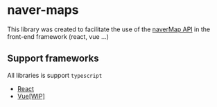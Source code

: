 # naver-maps

This library was created to facilitate the use of the [naverMap API](https://navermaps.github.io/maps.js.ncp/docs/index.html) in the front-end framework (react, vue ...)

## Support frameworks

All libraries is support `typescript`

- [React](https://github.com/Dongkyuuuu/naver-maps/tree/main/apps/react)
- [Vue[WIP]](https://github.com/Dongkyuuuu/naver-maps/tree/main/apps/vue)
